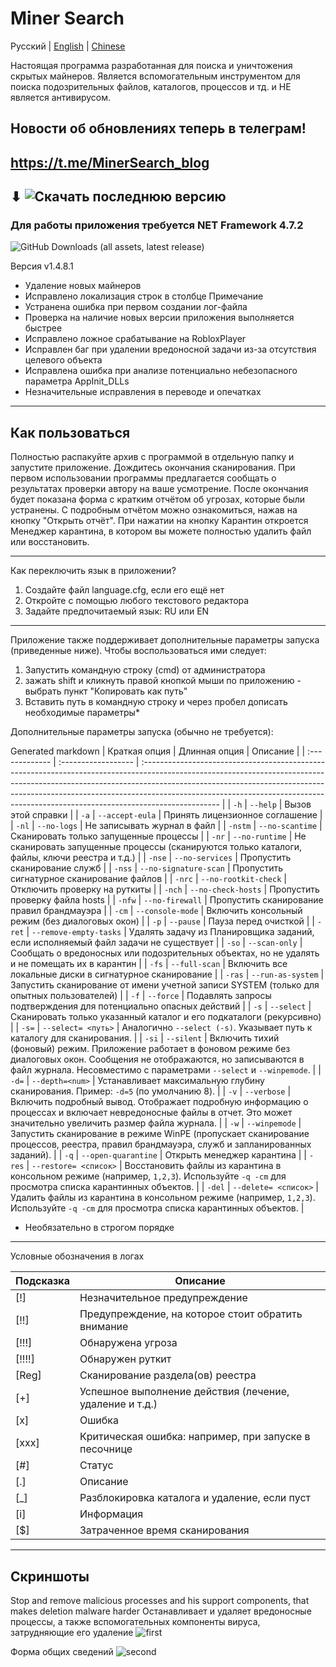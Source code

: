 # Miner Search

Русский | [English](README.md) | [Chinese](README.cn.md)

Настоящая программа разработанная для поиска и уничтожения скрытых майнеров.
Является вспомогательным инструментом для поиска подозрительных файлов, каталогов, процессов и тд. и НЕ является антивирусом. 

## Новости об обновлениях теперь в телеграм! 
## https://t.me/MinerSearch_blog
## ⬇ ![Скачать последнюю версию](https://github.com/BlendLog/MinerSearch/releases/latest)
### Для работы приложения требуется NET Framework 4.7.2

![GitHub Downloads (all assets, latest release)](https://img.shields.io/github/downloads/BlendLog/MinerSearch/latest/total?logoColor=AA00F0&color=Navy)

Версия v1.4.8.1

- Удаление новых майнеров
- Исправлено локализация строк в столбце Примечание
- Устранена ошибка при первом создании лог-файла
- Проверка на наличие новых версии приложения выполняется быстрее
- Исправлено ложное срабатывание на RobloxPlayer
- Исправлен баг при удалении вредоносной задачи из-за отсутствия целевого объекта
- Исправлена ошибка при анализе потенциально небезопасного параметра AppInit_DLLs
- Незначительные исправления в переводе и опечатках

--------------------------------------------

## Как пользоваться

Полностью распакуйте архив с программой в отдельную папку и запустите приложение. Дождитесь окончания сканирования. При первом использовании программы предлагается сообщать о результатах проверки автору на ваше усмотрение. После окончания будет показана форма с кратким отчётом об угрозах, которые были устранены. С подробным отчётом можно ознакомиться, нажав на кнопку "Открыть отчёт". При нажатии на кнопку Карантин откроется Менеджер карантина, в котором вы можете полностью удалить файл или восстановить.

----------------
Как переключить язык в приложении?

1) Создайте файл language.cfg, если его ещё нет
2) Откройте с помощью любого текстового редактора
3) Задайте предпочитаемый язык: RU или EN

----------------
Приложение также поддерживает дополнительные параметры запуска (приведенные ниже). Чтобы воспользоваться ими следует:
1) Запустить командную строку (cmd) от администратора
2) зажать shift и кликнуть правой кнопкой мыши по приложению - выбрать пункт "Копировать как путь"
3) Вставить путь в командную строку и через пробел дописать необходимые параметры*

Дополнительные параметры запуска (обычно не требуется):

Generated markdown
| Краткая опция | Длинная опция      | Описание                                                                                                                                                                                                                                                                                                                                     |
| :------------- | :------------------ | :------------------------------------------------------------------------------------------------------------------------------------------------------------------------------------------------------------------------------------------------------------------------------------------------------------------------------------------- |
| `-h`           | `--help`            | Вызов этой справки                                                                                                                                                                                                                                                                                                                           |
| `-a`           | `--accept-eula`     | Принять лицензионное соглашение                                                                                                                                                                                                                                                                                                              |
| `-nl`          | `--no-logs`         | Не записывать журнал в файл                                                                                                                                                                                                                                                                                                                  |
| `-nstm`        | `--no-scantime`     | Сканировать только запущенные процессы                                                                                                                                                                                                                                                                                                       |
| `-nr`          | `--no-runtime`      | Не сканировать запущенные процессы (сканируются только каталоги, файлы, ключи реестра и т.д.)                                                                                                                                                                                                                                                 |
| `-nse`         | `--no-services`     | Пропустить сканирование служб                                                                                                                                                                                                                                                                                                                |
| `-nss`         | `--no-signature-scan` | Пропустить сигнатурное сканирование файлов                                                                                                                                                                                                                                                                                                   |
| `-nrc`         | `--no-rootkit-check` | Отключить проверку на руткиты                                                                                                                                                                                                                                                                                                                |
| `-nch`         | `--no-check-hosts` | Пропустить проверку файла hosts                                                                                                                                                                                                                                                                                                              |
| `-nfw`         | `--no-firewall`     | Пропустить сканирование правил брандмауэра                                                                                                                                                                                                                                                                                                   |
| `-cm`          | `--console-mode`    | Включить консольный режим (без диалоговых окон)                                                                                                                                                                                                                                                                                              |
| `-p`           | `--pause`           | Пауза перед очисткой                                                                                                                                                                                                                                                                                                                         |
| `-ret`         | `--remove-empty-tasks` | Удалять задачу из Планировщика заданий, если исполняемый файл задачи не существует                                                                                                                                                                                                                                                            |
| `-so`          | `--scan-only`       | Сообщать о вредоносных или подозрительных объектах, но не удалять и не помещать их в карантин                                                                                                                                                                                                                                                  |
| `-fs`          | `--full-scan`       | Включить все локальные диски в сигнатурное сканирование                                                                                                                                                                                                                                                                                      |
| `-ras`         | `--run-as-system`   | Запустить сканирование от имени учетной записи SYSTEM (только для опытных пользователей)                                                                                                                                                                                                                                                      |
| `-f`           | `--force`           | Подавлять запросы подтверждения для потенциально опасных действий                                                                                                                                                                                                                                                                             |
| `-s`           | `--select`          | Сканировать только указанный каталог и его подкаталоги (рекурсивно)                                                                                                                                                                                                                                                                          |
| `-s=`          | `--select= <путь>`  | Аналогично `--select (-s)`. Указывает путь к каталогу для сканирования.                                                                                                                                                                                                                                                                      |
| `-si`          | `--silent`          | Включить тихий (фоновый) режим. Приложение работает в фоновом режиме без диалоговых окон. Сообщения не отображаются, но записываются в файл журнала. Несовместимо с параметрами `--select` и `--winpemode`.                                                                                                                                    |
| `-d=`          | `--depth=<num>`     | Устанавливает максимальную глубину сканирования. Пример: `-d=5` (по умолчанию 8).                                                                                                                                                                                                                                                            |
| `-v`           | `--verbose`         | Включить подробный вывод. Отображает подробную информацию о процессах и включает невредоносные файлы в отчет. Это может значительно увеличить размер файла журнала.                                                                                                                                                                            |
| `-w`           | `--winpemode`       | Запустить сканирование в режиме WinPE (пропускает сканирование процессов, реестра, правил брандмауэра, служб и запланированных заданий).                                                                                                                                                                                                      |
| `-q`           | `--open-quarantine` | Открыть менеджер карантина                                                                                                                                                                                                                                                                                                                   |
| `-res`         | `--restore= <список>` | Восстановить файлы из карантина в консольном режиме (например, `1,2,3`). Используйте `-q -cm` для просмотра списка карантинных объектов.                                                                                                                                                                                                   |
| `-del`         | `--delete= <список>` | Удалить файлы из карантина в консольном режиме (например, `1,2,3`). Используйте `-q -cm` для просмотра списка карантинных объектов.                                                                                                                                                                                                           |


* Необязательно в строгом порядке
----------------------------

Условные обозначения в логах

| Подсказка | Описание |
|-----------|----------|
|    [!] | Незначительное предупреждение |
|   [!!] | Предупреждение, на которое стоит обратить внимание |
|  [!!!] | Обнаружена угроза |
| [!!!!] | Обнаружен руткит |
|  [Reg] | Cканирование раздела(ов) реестра |
|    [+] | Успешное выполнение действия (лечение, удаление и т.д.) |
|    [x] | Ошибка |
|  [xxx] | Критическая ошибка: например, при запуске в песочнице |
|    [#] | Статус |
|    [.] | Описание |
|    [_] | Разблокировка каталога и удаление, если пуст |
|    [i] | Информация |
|    [$] | Затраченное время сканирования |

----------------------------

## Скриншоты
Stop and remove malicious processes and his support components, that makes deletion malware harder
Останавливает и удаляет вредоносные процессы, а также вспомогательных компоненты вируса, затрудняющие его удаление
![first](https://github.com/user-attachments/assets/29828484-6d57-4e71-ad5c-641913ce34f7)

Форма общих сведений
![second](https://github.com/user-attachments/assets/309e7625-bc57-4b80-9052-4805c33f9486)
